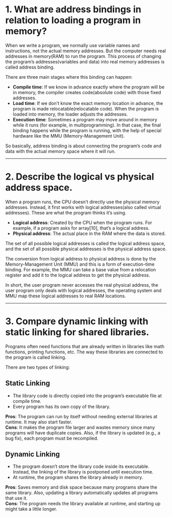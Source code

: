 # 1. What are address bindings in relation to loading a program in memory? 

When we write a program, we normally use variable names and instructions, not the actual memory addresses. But the computer needs real addresses in memory(RAM) to run the program. This process of changing the program’s addresses(variables and data) into real memory addresses is called address binding.

There are three main stages where this binding can happen:

* **Compile time**: If we know in advance exactly where the program will be in memory, the compiler creates code(absolute code) with those fixed addresses.
* **Load time**: If we don’t know the exact memory location in advance, the program is made relocatable(relocatable code). When the program is loaded into memory, the loader adjusts the addresses.
* **Execution time**: Sometimes a program may move around in memory while it runs (for example, in multiprogramming). In that case, the final binding happens while the program is running, with the help of special hardware like the MMU (Memory-Management Unit).

So basically, address binding is about connecting the program’s code and data with the actual memory space where it will run.

---

# 2. Describe the logical vs physical address space. 

When a program runs, the CPU doesn’t directly use the physical memory addresses. Instead, it first works with logical addresses(also called virtual addresses). These are what the program thinks it’s using.

* **Logical address**: Created by the CPU when the program runs. For example, if a program asks for array[10], that’s a logical address.
* **Physical address**: The actual place in the RAM where the data is stored.

The set of all possible logical addresses is called the logical address space, and the set of all possible physical addresses is the physical address space.

The conversion from logical address to physical address is done by the Memory-Management Unit (MMU) and this is a form of execution-time binding. For example, the MMU can take a base value from a relocation register and add it to the logical address to get the physical address.

In short, the user program never accesses the real physical address, the user program only deals with logical addresses, the operating system and MMU map these logical addresses to real RAM locations.

---

# 3. Compare dynamic linking with static linking for shared libraries.

Programs often need functions that are already written in libraries like math functions, printing functions, etc. The way these libraries are connected to the program is called linking.

There are two types of linking:

## Static Linking
* The library code is directly copied into the program’s executable file at compile time.
* Every program has its own copy of the library.

**Pros**: The program can run by itself without needing external libraries at runtime. It may also start faster.  
**Cons**: It makes the program file larger and wastes memory since many programs will have duplicate copies. Also, if the library is updated (e.g., a bug fix), each program must be recompiled.

## Dynamic Linking
* The program doesn’t store the library code inside its executable. Instead, the linking of the library is postponed until execution time.
* At runtime, the program shares the library already in memory.

**Pros**: Saves memory and disk space because many programs share the same library. Also, updating a library automatically updates all programs that use it.  
**Cons**: The program needs the library available at runtime, and starting up might take a little longer.
